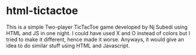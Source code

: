 html-tictactoe
==============

This is a simple Two-player TicTacToe game developed by Nj Subedi using HTML and JS in one night. I could have used X and O instead of colors but I tried to make it different, hence made it worse.  Anyways, it would give an idea to do similar stuff using HTML and Javascript.
